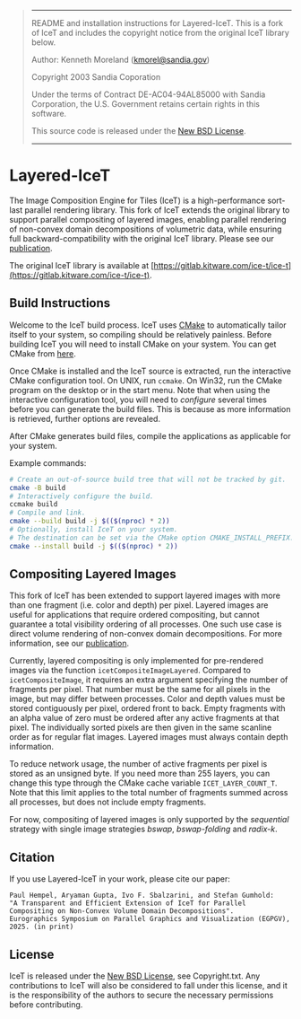 > *****************************************************************************
>
> README and installation instructions for Layered-IceT. This is a fork of IceT
> and includes the copyright notice from the original IceT library below.
>
> Author: Kenneth Moreland (kmorel@sandia.gov)
>
> Copyright 2003 Sandia Coporation
>
> Under the terms of Contract DE-AC04-94AL85000 with Sandia Corporation,
> the U.S. Government retains certain rights in this software.
>
> This source code is released under the [New BSD License](bsd).
>
> *****************************************************************************

# Layered-IceT

The Image Composition Engine for Tiles (IceT) is a high-performance sort-last
parallel rendering library. This fork of IceT extends the original library to support 
parallel compositing of layered images, enabling parallel rendering of non-convex
domain decompositions of volumetric data, while ensuring full backward-compatibility 
with the original IceT library. Please see our [publication](layered-icet-paper). 

The original IceT library is available at 
[https://gitlab.kitware.com/ice-t/ice-t](https://gitlab.kitware.com/ice-t/ice-t).


## Build Instructions

Welcome to the IceT build process.  IceT uses [CMake](cmake) to automatically
tailor itself to your system, so compiling should be relatively painless.
Before building IceT you will need to install CMake on your system.  You
can get CMake from [here](cmake-download).

Once CMake is installed and the IceT source is extracted, run the
interactive CMake configuration tool.  On UNIX, run `ccmake`.  On Win32, run
the CMake program on the desktop or in the start menu.  Note that when
using the interactive configuration tool, you will need to *configure*
several times before you can generate the build files.  This is because as
more information is retrieved, further options are revealed.

After CMake generates build files, compile the applications as applicable
for your system.

Example commands:
```sh
# Create an out-of-source build tree that will not be tracked by git.
cmake -B build
# Interactively configure the build.
ccmake build
# Compile and link.
cmake --build build -j $(($(nproc) * 2))
# Optionally, install IceT on your system.
# The destination can be set via the CMake option CMAKE_INSTALL_PREFIX.
cmake --install build -j $(($(nproc) * 2))
```


## Compositing Layered Images

This fork of IceT has been extended to support layered images with more than
one fragment (i.e. color and depth) per pixel.  Layered images are useful for
applications that require ordered compositing, but cannot guarantee a total
visibility ordering of all processes.  One such use case is direct volume
rendering of non-convex domain decompositions.  For more information, see our
[publication](layered-icet-paper).

Currently, layered compositing is only implemented for pre-rendered images
via the function `icetCompositeImageLayered`.  Compared to
`icetCompositeImage`, it requires an extra argument specifying the number of
fragments per pixel.  That number must be the same for all pixels in the
image, but may differ between processes.  Color and depth values must be
stored contiguously per pixel, ordered front to back.  Empty fragments with
an alpha value of zero must be ordered after any active fragments at that
pixel.  The individually sorted pixels are then given in the same scanline
order as for regular flat images.  Layered images must always contain depth
information.

To reduce network usage, the number of active fragments per pixel is stored
as an unsigned byte.  If you need more than 255 layers, you can change this
type through the CMake cache variable `ICET_LAYER_COUNT_T`.  Note that this
limit applies to the total number of fragments summed across all processes,
but does not include empty fragments.

For now, compositing of layered images is only supported by the *sequential*
strategy with single image strategies *bswap*, *bswap-folding* and *radix-k*.


## Citation
If you use Layered-IceT in your work, please cite our paper:
```
Paul Hempel, Aryaman Gupta, Ivo F. Sbalzarini, and Stefan Gumhold: 
"A Transparent and Efficient Extension of IceT for Parallel Compositing on Non-Convex Volume Domain Decompositions". 
Eurographics Symposium on Parallel Graphics and Visualization (EGPGV), 2025. (in print)
```

## License

IceT is released under the [New BSD License](bsd), see Copyright.txt.
Any contributions to IceT will also be considered to fall under this license,
and it is the responsibility of the authors to secure the necessary
permissions before contributing.

[bsd]: http://opensource.org/licenses/BSD-3-Clause
[cmake]: http://www.cmake.org/
[cmake-download]: http://www.cmake.org/download/
[layered-icet-paper]: tba
